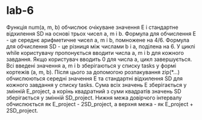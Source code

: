# lab-6
Функція num(a, m, b) обчислює очікуване значення E і стандартне відхилення SD на основі трьох чисел a, m і b. Формула для обчислення E - це середнє арифметичне чисел a, m і b, помножене на 4/6. Формула для обчислення SD - це різниця між числами b і a, поділена на 6.
У циклі while користувачу пропонується вводити числа a, m і b для кожного завдання. Якщо користувач вводить 0 для числа a, цикл завершується.
Всі введені значення a, m і b зберігаються у списку tasks у формі кортежів (a, m, b).
Після цього за допомогою розпакування zip(*...) обчислюються середні значення E та стандартні відхилення SD для кожного завдання у списку tasks.
Сума всіх значень E зберігається у змінній E_project, а корінь квадратний з суми квадратів значень SD зберігається у змінній SD_project.
Нижня межа довірчого інтервалу обчислюється як E_project - 2SD_project, а верхня межа - як E_project + 2SD_project.
